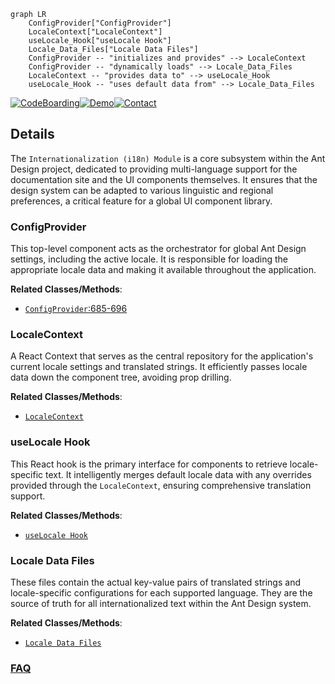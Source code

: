 ```mermaid
graph LR
    ConfigProvider["ConfigProvider"]
    LocaleContext["LocaleContext"]
    useLocale_Hook["useLocale Hook"]
    Locale_Data_Files["Locale Data Files"]
    ConfigProvider -- "initializes and provides" --> LocaleContext
    ConfigProvider -- "dynamically loads" --> Locale_Data_Files
    LocaleContext -- "provides data to" --> useLocale_Hook
    useLocale_Hook -- "uses default data from" --> Locale_Data_Files
```

[![CodeBoarding](https://img.shields.io/badge/Generated%20by-CodeBoarding-9cf?style=flat-square)](https://github.com/CodeBoarding/GeneratedOnBoardings)[![Demo](https://img.shields.io/badge/Try%20our-Demo-blue?style=flat-square)](https://www.codeboarding.org/demo)[![Contact](https://img.shields.io/badge/Contact%20us%20-%20contact@codeboarding.org-lightgrey?style=flat-square)](mailto:contact@codeboarding.org)

## Details

The `Internationalization (i18n) Module` is a core subsystem within the Ant Design project, dedicated to providing multi-language support for the documentation site and the UI components themselves. It ensures that the design system can be adapted to various linguistic and regional preferences, a critical feature for a global UI component library.

### ConfigProvider
This top-level component acts as the orchestrator for global Ant Design settings, including the active locale. It is responsible for loading the appropriate locale data and making it available throughout the application.


**Related Classes/Methods**:

- <a href="https://github.com/ant-design/ant-design/blob/master/components/config-provider/index.tsx#L685-L696" target="_blank" rel="noopener noreferrer">`ConfigProvider`:685-696</a>


### LocaleContext
A React Context that serves as the central repository for the application's current locale settings and translated strings. It efficiently passes locale data down the component tree, avoiding prop drilling.


**Related Classes/Methods**:

- <a href="https://github.com/ant-design/ant-design/blob/master/components/locale/context.ts" target="_blank" rel="noopener noreferrer">`LocaleContext`</a>


### useLocale Hook
This React hook is the primary interface for components to retrieve locale-specific text. It intelligently merges default locale data with any overrides provided through the `LocaleContext`, ensuring comprehensive translation support.


**Related Classes/Methods**:

- <a href="https://github.com/ant-design/ant-design/blob/master/components/locale/useLocale.ts" target="_blank" rel="noopener noreferrer">`useLocale Hook`</a>


### Locale Data Files
These files contain the actual key-value pairs of translated strings and locale-specific configurations for each supported language. They are the source of truth for all internationalized text within the Ant Design system.


**Related Classes/Methods**:

- <a href="https://github.com/ant-design/ant-design/blob/master/components/locale/en_US.ts" target="_blank" rel="noopener noreferrer">`Locale Data Files`</a>




### [FAQ](https://github.com/CodeBoarding/GeneratedOnBoardings/tree/main?tab=readme-ov-file#faq)